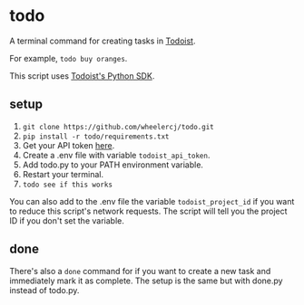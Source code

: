 # todo

A terminal command for creating tasks in [Todoist](https://todoist.com/).

For example, `todo buy oranges`.

This script uses [Todoist's Python SDK](https://developer.todoist.com/guides/#developing-with-todoist).

## setup

1. `git clone https://github.com/wheelercj/todo.git`
2. `pip install -r todo/requirements.txt`
3. Get your API token [here](https://app.todoist.com/app/settings/integrations/developer).
4. Create a .env file with variable `todoist_api_token`.
5. Add todo.py to your PATH environment variable.
6. Restart your terminal.
7. `todo see if this works`

You can also add to the .env file the variable `todoist_project_id` if you want to reduce this script's network requests. The script will tell you the project ID if you don't set the variable.

## done

There's also a `done` command for if you want to create a new task and immediately mark it as complete. The setup is the same but with done.py instead of todo.py.
